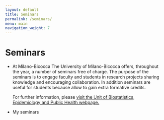```yaml
---
layout: default
title: Seminars
permalink: /seminars/
menu: main
navigation_weight: 7
---
```


Seminars
========

* At Milano-Bicocca
  The University of Milano-Bicocca offers, throughout the year, a number of seminars free of charge. The purpose of the seminars is to engage faculty and students in research projects sharing knowledge and encouraging collaboration. In addition seminars are useful for students because allow to gain extra formative credits.

  For further information, please [visit the Unit of Biostatistics, Epidemiology and Public Health webpage.](https://www.dismeq.unimib.it/it/offerta-formativa/seminars-series-biostatistics-epidemiology-and-public-health)

* My seminars
